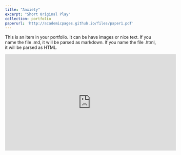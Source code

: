 ```yaml
---
title: "Anxiety"
excerpt: "Short Original Play"
collection: portfolio
paperurl: 'http://academicpages.github.io/files/paper1.pdf'
---
```


This is an item in your portfolio. It can be have images or nice text. If you name the file .md, it will be parsed as markdown. If you name the file .html, it will be parsed as HTML. 

<iframe width="560" height="315" src="https://www.youtube.com/embed/EbFLNuMhFMU?si=gcNafNFHDdq3P2dQ" title="YouTube video player" frameborder="0" allow="accelerometer; autoplay; clipboard-write; encrypted-media; gyroscope; picture-in-picture; web-share" referrerpolicy="strict-origin-when-cross-origin" allowfullscreen></iframe>
